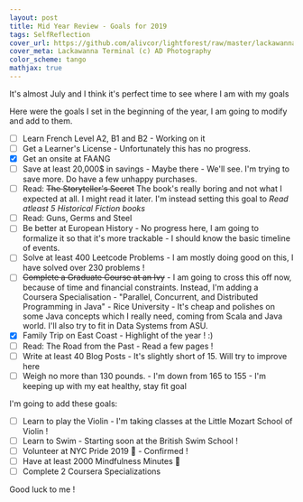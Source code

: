 ```yaml
---
layout: post
title: Mid Year Review - Goals for 2019
tags: SelfReflection
cover_url: https://github.com/alivcor/lightforest/raw/master/lackawanna.jpg
cover_meta: Lackawanna Terminal (c) AD Photography
color_scheme: tango
mathjax: true
---
```

<style TYPE="text/css">
code.has-jax {font: inherit; font-size: 100%; background: inherit; border: inherit;}
</style>
<script type="text/x-mathjax-config">
MathJax.Hub.Config({
    tex2jax: {
        inlineMath: [['$','$']],
        skipTags: ['script', 'noscript', 'style', 'textarea', 'pre'] // removed 'code' entry
    }
});
MathJax.Hub.Queue(function() {
    var all = MathJax.Hub.getAllJax(), i;
    for(i = 0; i < all.length; i += 1) {
        all[i].SourceElement().parentNode.className += ' has-jax';
    }
});
</script>
<script type="text/javascript" src="https://cdnjs.cloudflare.com/ajax/libs/mathjax/2.7.4/MathJax.js?config=TeX-AMS_HTML-full"></script>

It's almost July and I think it's perfect time to see where I am with my goals

Here were the goals I set in the beginning of the year, I am going to modify and add to them.

- [ ] Learn French Level A2, B1 and B2 - Working on it
- [ ] Get a Learner's License - Unfortunately this has no progress.
- [x] Get an onsite at FAANG
- [ ] Save at least 20,000$ in savings - Maybe there - We'll see. I'm trying to save more. Do have a few unhappy purchases.
- [ ] Read: ~~The Storyteller's Secret~~ The book's really boring and not what I expected at all. I might read it later. I'm instead setting this goal to _Read atleast 5 Historical Fiction books_
- [ ] Read: Guns, Germs and Steel
- [ ] Be better at European History - No progress here, I am going to formalize it so that it's more trackable - I should know the basic timeline of events.
- [ ] Solve at least 400 Leetcode Problems - I am mostly doing good on this, I have solved over 230 problems !
- [ ] ~~Complete a Graduate Course at an Ivy~~ - I am going to cross this off now, because of time and financial constraints. Instead, I'm adding a Coursera Specialisation - "Parallel, Concurrent, and Distributed Programming in Java" - Rice University - It's cheap and polishes on some Java concepts which I really need, coming from Scala and Java world. I'll also try to fit in Data Systems from ASU.
- [x] Family Trip on East Coast - Highlight of the year ! :)
- [ ] Read: The Road from the Past - Read a few pages !
- [ ] Write at least 40 Blog Posts - It's slightly short of 15. Will try to improve here
- [ ] Weigh no more than 130 pounds. - I'm down from 165 to 155 - I'm keeping up with my eat healthy, stay fit goal

I'm going to add these goals:

- [ ] Learn to play the Violin - I'm taking classes at the Little Mozart School of Violin !
- [ ] Learn to Swim - Starting soon at the British Swim School !
- [ ] Volunteer at NYC Pride 2019 🌈 - Confirmed !
- [ ] Have at least 2000 Mindfulness Minutes 🧘
- [ ] Complete 2 Coursera Specializations

Good luck to me !